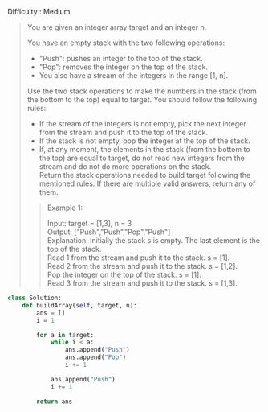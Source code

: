 Difficulty : Medium 

>You are given an integer array target and an integer n.
>
>You have an empty stack with the two following operations:  
>
>- "Push": pushes an integer to the top of the stack.  
>- "Pop": removes the integer on the top of the stack.  
>- You also have a stream of the integers in the range [1, n].  
>
>Use the two stack operations to make the numbers in the stack (from the bottom to the top) equal to target. You should follow the following rules:  
>
>- If the stream of the integers is not empty, pick the next integer from the stream and push it to the top of the stack.  
>- If the stack is not empty, pop the integer at the top of the stack.  
>- If, at any moment, the elements in the stack (from the bottom to the top) are equal to target, do not read new integers from the stream and do not do more operations on the stack.  
>Return the stack operations needed to build target following the mentioned rules. If there are multiple valid answers, return any of them.  
>
>
>>Example 1:  
>>
>>Input: target = [1,3], n = 3  
>>Output: ["Push","Push","Pop","Push"]  
>>Explanation: Initially the stack s is empty. The last element is the top of the stack.  
>>Read 1 from the stream and push it to the stack. s = [1].  
>>Read 2 from the stream and push it to the stack. s = [1,2].  
>>Pop the integer on the top of the stack. s = [1].   
>>Read 3 from the stream and push it to the stack. s = [1,3].  

```python
class Solution:
    def buildArray(self, target, n):
        ans = []
        i = 1

        for a in target:
            while i < a:
                ans.append("Push")
                ans.append("Pop")
                i += 1

            ans.append("Push")
            i += 1

        return ans
```
